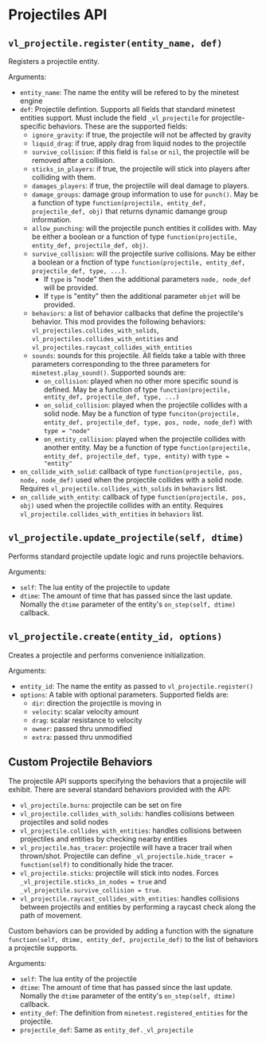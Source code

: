# Projectiles API

## `vl_projectile.register(entity_name, def)`

Registers a projectile entity.

Arguments:

* `entity_name`: The name the entity will be refered to by the minetest engine
* `def`: Projectile defintion. Supports all fields that standard minetest entities support.
         Must include the field `_vl_projectile` for projectile-specific behaviors. These are the supported
	    fields:
  * `ignore_gravity`: if true, the projectile will not be affected by gravity
  * `liquid_drag`: if true, apply drag from liquid nodes to the projectile
  * `survive_collision`: if this field is `false` or `nil`, the projectile will be removed after a collision.
  * `sticks_in_players`: if true, the projectile will stick into players after colliding with them.
  * `damages_players`: if true, the projectile will deal damage to players.
  * `damage_groups`: damage group information to use for `punch()`. May be a function of type `function(projectile, entity_def, projectile_def, obj)`
                     that returns dynamic damange group information.
  * `allow_punching`: will the projectile punch entities it collides with. May be either a boolean or a function of type `function(projectile, entity_def, projectile_def, obj)`.
  * `survive_collision`: will the projectile surive collisions. May be either a boolean or a fnction of type `function(projectile, entity_def, projectile_def, type, ...)`.
    * If `type` is "node" then the additional parameters `node, node_def` will be provided.
    * If `type` is "entity" then the additional parameter `objet` will be provided.
  * `behaviors`: a list of behavior callbacks that define the projectile's behavior. This mod provides the following
                 behaviors: `vl_projectiles.collides_with_solids`, `vl_projectiles.collides_with_entities` and `vl_projectiles.raycast_collides_with_entities`
  * `sounds`: sounds for this projectile. All fields take a table with three parameters corresponding to the
              three parameters for `minetest.play_sound()`. Supported sounds are:
    * `on_collision`: played when no other more specific sound is defined. May be a function of type `function(projectile, entity_def, projectile_def, type, ...)`
    * `on_solid_collision`: played when the projectile collides with a solid node. May be a function of type
        `funciton(projectile, entity_def, projectile_def, type, pos, node, node_def)` with `type = "node"`
    * `on_entity_collision`: played when the projectile collides with another entity. May be a function of type
        `function(projectile, entity_def, projectile_def, type, entity)` with `type = "entity"`
 * `on_collide_with_solid`: callback of type `function(projectile, pos, node, node_def)` used when the projectile collides with a solid node. Requires
   `vl_projectile.collides_with_solids` in `behaviors` list.
 * `on_collide_with_entity`: callback of type `function(projectile, pos, obj)` used when the projectile collides with an entity. Requires
   `vl_projectile.collides_with_entities` in `behaviors` list.

## `vl_projectile.update_projectile(self, dtime)`

Performs standard projectile update logic and runs projectile behaviors.

Arguments:
* `self`: The lua entity of the projectile to update
* `dtime`: The amount of time that has passed since the last update. Nomally the `dtime`
           parameter of the entity's `on_step(self, dtime)` callback.

## `vl_projectile.create(entity_id, options)`

Creates a projectile and performs convenience initialization.

Arguments:
* `entity_id`: The name the entity as passed to `vl_projectile.register()`
* `options`: A table with optional parameters. Supported fields are:
  * `dir`: direction the projectile is moving in
  * `velocity`: scalar velocity amount
  * `drag`: scalar resistance to velocity
  * `owner`: passed thru unmodified
  * `extra`: passed thru unmodified

## Custom Projectile Behaviors

The projectile API supports specifying the behaviors that a projectile will exhibit. There are several
standard behaviors provided with the API:

* `vl_projectile.burns`: projectile can be set on fire
* `vl_projectile.collides_with_solids`: handles collisions between projectiles and solid nodes
* `vl_projectile.collides_with_entities`: handles collisions between projectiles and entities by checking nearby entities
* `vl_projectile.has_tracer`: projectile will have a tracer trail when thrown/shot. Projectile can define
   `_vl_projectile.hide_tracer = function(self)` to conditionally hide the tracer.
* `vl_projectile.sticks`: projectile will stick into nodes. Forces `_vl_projectile.sticks_in_nodes = true`
   and `_vl_projectile.survive_collision = true`.
* `vl_projectile.raycast_collides_with_entities`: handles collisions between projectils and entities by performing a raycast
   check along the path of movement.

Custom behaviors can be provided by adding a function with the signature `function(self, dtime, entity_def, projectile_def)`
to the list of behaviors a projectile supports.

Arguments:

* `self`: The lua entity of the projectile
* `dtime`: The amount of time that has passed since the last update. Nomally the `dtime`
           parameter of the entity's `on_step(self, dtime)` callback.
* `entity_def`: The definition from `minetest.registered_entities` for the projectile.
* `projectile_def`: Same as `entity_def._vl_projectile`



